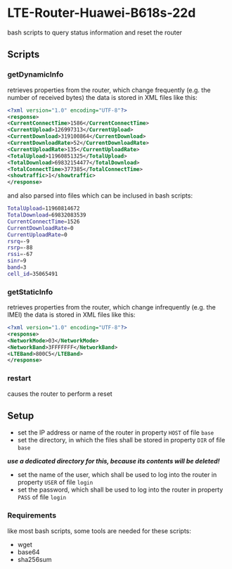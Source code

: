 # LTE-Router-Huawei-B618s-22d
bash scripts to query status information and reset the router
## Scripts
### getDynamicInfo
retrieves properties from the router, which change frequently (e.g. the number of received bytes)
the data is stored in XML files like this:
```xml
<?xml version="1.0" encoding="UTF-8"?>
<response>
<CurrentConnectTime>1586</CurrentConnectTime>
<CurrentUpload>126997313</CurrentUpload>
<CurrentDownload>319100864</CurrentDownload>
<CurrentDownloadRate>52</CurrentDownloadRate>
<CurrentUploadRate>135</CurrentUploadRate>
<TotalUpload>11960851325</TotalUpload>
<TotalDownload>69832154477</TotalDownload>
<TotalConnectTime>377385</TotalConnectTime>
<showtraffic>1</showtraffic>
</response>
```
and also parsed into files which can be inclused in bash scripts:
```bash
TotalUpload=11960814672
TotalDownload=69832083539
CurrentConnectTime=1526
CurrentDownloadRate=0
CurrentUploadRate=0
rsrq=-9
rsrp=-88
rssi=-67
sinr=9
band=3
cell_id=35065491
```
### getStaticInfo
retrieves properties from the router, which change infrequently (e.g. the IMEI)
the data is stored in XML files like this:
```xml
<?xml version="1.0" encoding="UTF-8"?>
<response>
<NetworkMode>03</NetworkMode>
<NetworkBand>3FFFFFFF</NetworkBand>
<LTEBand>800C5</LTEBand>
</response>
```
### restart
causes the router to perform a reset
## Setup
* set the IP address or name of the router in property `HOST` of file `base`
* set the directory, in which the files shall be stored in property `DIR` of file `base`

***use a dedicated directory for this, because its contents will be deleted!***
* set the name of the user, which shall be used to log into the router in property `USER` of file `login`
* set the password, which shall be used to log into the router in property `PASS` of file `login`
### Requirements
like most bash scripts, some tools are needed for these scripts:
* wget
* base64
* sha256sum
